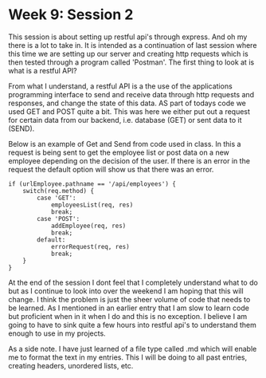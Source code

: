 # Week 9: Session 2

This session is about setting up restful api's through express. And oh my there is a lot to take in. It is intended as a continuation of last session where this time 
we are setting up our server and creating http requests which is then tested through a program called 'Postman'. The first thing to look at is what is a restful API?

From what I understand, a restful API is a the use of the applications programming interface to send and receive data through http requests and responses, and change the state of this data. AS part of todays code we used GET and POST quite a bit. This was here we either put out a request for certain data from our backend, i.e. database (GET) or sent data to it (SEND).

Below is an example of Get and Send from code used in class. In this a request is being sent to get the employee list or post data on a new employee depending on the decision of the user. If there is an error in the request the default option will show us that there was an error.

    if (urlEmployee.pathname == '/api/employees') {
        switch(req.method) {
            case 'GET':
                employeesList(req, res)
                break;
            case 'POST':
                addEmployee(req, res)
                break;
            default:
                errorRequest(req, res)
                break;
        }
    }

At the end of the session I dont feel that I completely understand what to do but as I continue to look into over the weekend I am hoping that this will change.
I think the problem is just the sheer volume of code that needs to be learned. As I mentioned in an earlier entry that I am slow to learn code but proficient 
when in it when I do and this is no exception. I believe I am going to have to sink quite a few hours into restful api's to understand them enough to use in my projects.


As a side note. I have just learned of a file type called .md which will enable me to format the text in my entries. This I will be doing to all past entries, creating 
headers, unordered lists, etc.